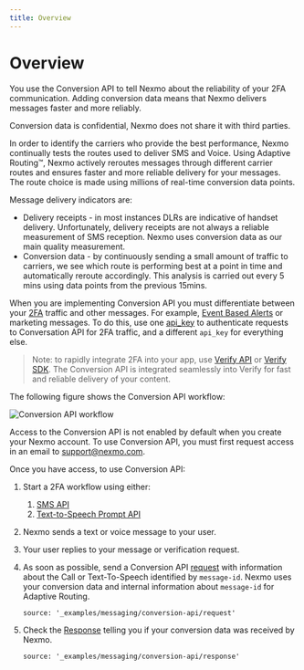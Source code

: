 ```yaml
---
title: Overview
---
```


# Overview

You use the Conversion API to tell Nexmo about the reliability of your 2FA communication. Adding conversion data means that Nexmo delivers messages faster and more reliably.

Conversion data is confidential, Nexmo does not share it with third parties.

In order to identify the carriers who provide the best performance, Nexmo continually tests the routes used to deliver SMS and Voice. Using Adaptive Routing™, Nexmo actively reroutes messages through different carrier routes and ensures faster and more reliable delivery for your messages. The route choice is made using millions of real-time conversion data points.

Message delivery indicators are:

* Delivery receipts - in most instances DLRs are indicative of handset delivery. Unfortunately, delivery receipts are not always a reliable measurement of SMS reception. Nexmo uses conversion data as our main quality measurement.
* Conversion data - by continuously sending a small amount of traffic to carriers, we see which route is performing best at a point in time and automatically reroute accordingly. This analysis is carried out every 5 mins using data points from the previous 15mins.

When you are implementing Conversion API you must differentiate between your [2FA](/messaging/sms/guides/global-messaging) traffic and other messages. For example, [Event Based Alerts](/messaging/us-short-codes/guides/alerts) or marketing messages. To do this, use one [api_key](/api/conversion) to authenticate requests to Conversation API for 2FA traffic, and a different `api_key` for everything else.

> Note: to rapidly integrate 2FA into your app, use [Verify API](https://docs.nexmo.com/verify/api-reference) or [Verify SDK](https://docs.nexmo.com/verify/verify-sdk-for-android). The Conversion API is integrated seamlessly into Verify for fast and reliable delivery of your content.

The following figure shows the Conversion API workflow:

![Conversion API workflow](/assets/images/workflow_conversion_api.svg)

Access to the Conversion API is not enabled by default when you create your Nexmo account. To use Conversion API, you must first request access in an email to [support@nexmo.com](mailto:support@nexmo.com).

Once you have access, to use Conversion API:

1. Start a 2FA workflow using either:

    1. [SMS API](/messaging/sms/overview)
    2. [Text-to-Speech Prompt API](https://docs.nexmo.com/voice/voice-deprecated/text-to-speech-prompt)

2. Nexmo sends a text or voice message to your user.

3. Your user replies to your message or verification request.

4. As soon as possible, send a Conversion API [request](/api/conversion#request) with information about the Call or Text-To-Speech identified by `message-id`. Nexmo uses your conversion data and internal information about `message-id` for Adaptive Routing.

    ```tabbed_examples
    source: '_examples/messaging/conversion-api/request'
    ```

5. Check the [Response](/api/conversion#response) telling you if your conversion data was received by Nexmo.

    ```tabbed_examples
    source: '_examples/messaging/conversion-api/response'
    ```
